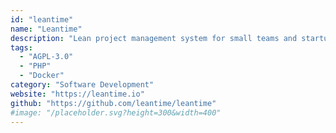 ```yaml
---
id: "leantime"
name: "Leantime"
description: "Lean project management system for small teams and startups helping to manage projects from ideation through delivery."
tags:
  - "AGPL-3.0"
  - "PHP"
  - "Docker"
category: "Software Development"
website: "https://leantime.io"
github: "https://github.com/leantime/leantime"
#image: "/placeholder.svg?height=300&width=400"
---
```


